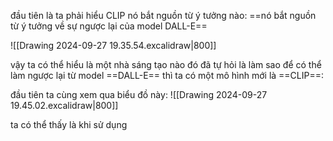 đầu tiên là ta phải hiểu CLIP nó bắt nguồn từ ý tưởng nào:
==nó bắt nguồn từ ý tưởng về sự ngược lại của model DALL-E== 

![[Drawing 2024-09-27 19.35.54.excalidraw|800]]

vậy ta có thể hiểu là một nhà sáng tạo nào đó đã tự hỏi là làm sao để có thể làm ngược lại từ model ==DALL-E== thì ta có một mô hình mới là ==CLIP==:

đầu tiên ta cùng xem qua biểu đồ này:
![[Drawing 2024-09-27 19.45.02.excalidraw|800]]

ta có thể thấy là khi sử dụng 